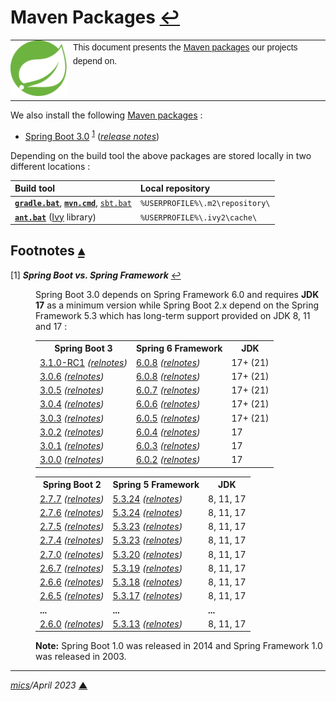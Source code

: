 # <span id="top">Maven Packages</span> <span style="size:25%;"><a href="README.md">↩</a></span>

<table style="font-family:Helvetica,Arial;line-height:1.6;">
  <tr>
  <td style="border:0;padding:0 10px 0 0;min-width:90px"><a href=https://spring.io/" rel="external"><img style="border:0;" src="./docs/images/spring-icon.svg" width="90" alt="Akka project"/></a></td>
  <td style="border:0;padding:0;vertical-align:text-top;">This document presents the <a href="https://mvnrepository.com/" rel="external">Maven packages</a> our projects depend on.
  </td>
  </tr>
</table>

We also install the following [Maven packages][maven_repository] : 

- [Spring Boot 3.0][spring_boot_downloads] <sup id="anchor_01">[1](#footnote_01)</sup> ([*release notes*][spring_boot_relnotes])

Depending on the build tool the above packages are stored locally in two different locations :

| Build&nbsp;tool   | Local&nbsp;repository           |
|:-----------------------|:--------------------------------|
| [**`gradle.bat`**][gradle_cli], [**`mvn.cmd`**][mvn_cli], [`sbt.bat`][sbt_cli] | `%USERPROFILE%\.m2\repository\` | 
| [**`ant.bat`**][ant_cli] ([Ivy][ivy_lib] library)    | `%USERPROFILE%\.ivy2\cache\`    |


## <span id="footnotes">Footnotes</span> [**&#x25B4;**](#top)

<span id="footnote_01">[1]</span> ***Spring Boot vs. Spring Framework*** [↩](#anchor_01)

<dl><dd>
Spring Boot 3.0 depends on Spring Framework 6.0 and requires <b>JDK 17</b> as a minimum version while Spring Boot 2.x depend on the Spring Framework 5.3 which has long-term support provided on JDK 8, 11 and 17 :
</dd>
<dd>
<table>
<tr>
<th>Spring Boot 3</th>
<th>Spring 6 Framework</th>
<th>JDK</th></tr>
<tr>
<td><a href="https://github.com/spring-projects/spring-boot/releases/tag/v3.1.0-RC1">3.1.0-RC1</a> <i>(<a href="https://github.com/spring-projects/spring-boot/releases/tag/v3.1.0-RC1">relnotes</a>)</i></td>
<td><a href="https://mvnrepository.com/artifact/org.springframework/spring-core/6.0.8">6.0.8</a> <i>(<a href="https://github.com/spring-projects/spring-framework/releases/tag/v6.0.8">relnotes</a>)</td>
<td>17+ (21)</td>
</tr>
<tr>
<td><a href="https://mvnrepository.com/artifact/org.springframework.boot/spring-boot-dependencies/3.0.6">3.0.6</a> <i>(<a href="https://github.com/spring-projects/spring-boot/releases/tag/v3.0.6">relnotes</a>)</i></td>
<td><a href="https://mvnrepository.com/artifact/org.springframework/spring-core/6.0.8">6.0.8</a> <i>(<a href="https://github.com/spring-projects/spring-framework/releases/tag/v6.0.8">relnotes</a>)</td>
<td>17+ (21)</td>
</tr>
<tr>
<td><a href="https://mvnrepository.com/artifact/org.springframework.boot/spring-boot-dependencies/3.0.5">3.0.5</a> <i>(<a href="https://github.com/spring-projects/spring-boot/releases/tag/v3.0.5">relnotes</a>)</i></td>
<td><a href="https://mvnrepository.com/artifact/org.springframework/spring-core/6.0.7">6.0.7</a> <i>(<a href="https://github.com/spring-projects/spring-framework/releases/tag/v6.0.7">relnotes</a>)</td>
<td>17+ (21)</td>
</tr>
<tr>
<td><a href="https://mvnrepository.com/artifact/org.springframework.boot/spring-boot-dependencies/3.0.4">3.0.4</a> <i>(<a href="https://github.com/spring-projects/spring-boot/releases/tag/v3.0.4">relnotes</a>)</i></td>
<td><a href="https://mvnrepository.com/artifact/org.springframework/spring-core/6.0.6">6.0.6</a> <i>(<a href="https://github.com/spring-projects/spring-framework/releases/tag/v6.0.6">relnotes</a>)</td>
<td>17+ (21)</td>
</tr>
<tr>
<td><a href="https://mvnrepository.com/artifact/org.springframework.boot/spring-boot-dependencies/3.0.3">3.0.3</a> <i>(<a href="https://github.com/spring-projects/spring-boot/releases/tag/v3.0.3">relnotes</a>)</i></td>
<td><a href="https://mvnrepository.com/artifact/org.springframework/spring-core/6.0.5">6.0.5</a> <i>(<a href="https://github.com/spring-projects/spring-framework/releases/tag/v6.0.5">relnotes</a>)</td>
<td>17+ (21)</td>
</tr>
<tr>
<td><a href="https://mvnrepository.com/artifact/org.springframework.boot/spring-boot-dependencies/3.0.2">3.0.2</a> <i>(<a href="https://github.com/spring-projects/spring-boot/releases/tag/v3.0.2">relnotes</a>)</i></td>
<td><a href="https://mvnrepository.com/artifact/org.springframework/spring-core/6.0.4">6.0.4</a> <i>(<a href="https://github.com/spring-projects/spring-framework/releases/tag/v6.0.4">relnotes</a>)</td>
<td>17</td>
</tr>
<tr>
<td><a href="https://mvnrepository.com/artifact/org.springframework.boot/spring-boot-dependencies/3.0.1">3.0.1</a> <i>(<a href="https://github.com/spring-projects/spring-boot/releases/tag/v3.0.1">relnotes</a>)</i></td>
<td><a href="https://mvnrepository.com/artifact/org.springframework/spring-core/6.0.3">6.0.3</a> <i>(<a href="https://github.com/spring-projects/spring-framework/releases/tag/v6.0.3">relnotes</a>)</td>
<td>17</td>
</tr>
<tr>
<td><a href="https://mvnrepository.com/artifact/org.springframework.boot/spring-boot-dependencies/3.0.0">3.0.0</a> <i>(<a href="https://github.com/spring-projects/spring-boot/releases/tag/v3.0.0">relnotes</a>)</i></td>
<td><a href="https://mvnrepository.com/artifact/org.springframework/spring-core/6.0.2">6.0.2</a> <i>(<a href="https://github.com/spring-projects/spring-framework/releases/tag/v6.0.2">relnotes</a>)</td>
<td>17</td>
</tr>
</table>

<table>
<tr>
<th>Spring Boot 2</th>
<th>Spring 5 Framework</th>
<th>JDK</th></tr>
<tr>
<td><a href="https://mvnrepository.com/artifact/org.springframework.boot/spring-boot-dependencies/2.7.7">2.7.7</a> <i>(<a href="https://github.com/spring-projects/spring-boot/releases/tag/v2.7.7">relnotes</a>)</i></td>
<td><a href="https://mvnrepository.com/artifact/org.springframework/spring-core/5.3.24">5.3.24</a> <i>(<a href="https://github.com/spring-projects/spring-framework/releases/tag/v5.3.24">relnotes</a>)</td>
<td>8, 11, 17</td>
</tr>
<tr>
<td><a href="https://mvnrepository.com/artifact/org.springframework.boot/spring-boot-dependencies/2.7.6">2.7.6</a> <i>(<a href="https://github.com/spring-projects/spring-boot/releases/tag/v2.7.6">relnotes</a>)</i></td>
<td><a href="https://mvnrepository.com/artifact/org.springframework/spring-core/5.3.24">5.3.24</a> <i>(<a href="https://github.com/spring-projects/spring-framework/releases/tag/v5.3.24">relnotes</a>)</td>
<td>8, 11, 17</td>
</tr>
<tr>
<td><a href="https://mvnrepository.com/artifact/org.springframework.boot/spring-boot-dependencies/2.7.5">2.7.5</a> <i>(<a href="https://github.com/spring-projects/spring-boot/releases/tag/v2.7.5">relnotes</a>)</i></td>
<td><a href="https://mvnrepository.com/artifact/org.springframework/spring-core/5.3.23">5.3.23</a> <i>(<a href="https://github.com/spring-projects/spring-framework/releases/tag/v5.3.23">relnotes</a>)</td>
<td>8, 11, 17</td>
</tr>
<tr>
<td><a href="https://mvnrepository.com/artifact/org.springframework.boot/spring-boot-dependencies/2.7.4">2.7.4</a> <i>(<a href="https://github.com/spring-projects/spring-boot/releases/tag/v2.7.4">relnotes</a>)</i></td>
<td><a href="https://mvnrepository.com/artifact/org.springframework/spring-core/5.3.23">5.3.23</a> <i>(<a href="https://github.com/spring-projects/spring-framework/releases/tag/v5.3.23">relnotes</a>)</td>
<td>8, 11, 17</td>
</tr>
<tr>
<td><a href="https://mvnrepository.com/artifact/org.springframework.boot/spring-boot-dependencies/2.7.0">2.7.0</a> <i>(<a href="https://github.com/spring-projects/spring-boot/releases/tag/v2.7.0">relnotes</a>)</i></td>
<td><a href="https://mvnrepository.com/artifact/org.springframework/spring-core/5.3.20">5.3.20</a> <i>(<a href="https://github.com/spring-projects/spring-framework/releases/tag/v5.3.20">relnotes</a>)</td>
<td>8, 11, 17</td>
</tr>
<tr>
<td><a href="https://mvnrepository.com/artifact/org.springframework.boot/spring-boot-dependencies/2.6.7">2.6.7</a> <i>(<a href="https://github.com/spring-projects/spring-boot/releases/tag/v2.6.7">relnotes</a>)</i></td>
<td><a href="https://mvnrepository.com/artifact/org.springframework/spring-framework-bom/5.3.19">5.3.19</a> <i>(<a href="https://github.com/spring-projects/spring-framework/releases/tag/v5.3.19">relnotes</a>)</i></td>
<td>8, 11, 17</td>
</tr>
<tr>
<td><a href="https://mvnrepository.com/artifact/org.springframework.boot/spring-boot-dependencies/2.6.6">2.6.6</a> <i>(<a href="https://github.com/spring-projects/spring-boot/releases/tag/v2.6.6">relnotes</a>)</i></td>
<td><a href="https://mvnrepository.com/artifact/org.springframework/spring-framework-bom/5.3.18">5.3.18</a> <i>(<a href="https://github.com/spring-projects/spring-framework/releases/tag/v5.3.18">relnotes</a>)</i></td>
<td>8, 11, 17</td>
</tr>
<tr>
<td><a href="https://mvnrepository.com/artifact/org.springframework.boot/spring-boot/2.6.5">2.6.5</a> <i>(<a href="https://github.com/spring-projects/spring-boot/releases/tag/v2.6.5">relnotes</a>)</i></td>
<td><a href="https://mvnrepository.com/artifact/org.springframework/spring-core/5.3.17">5.3.17</a> <i>(<a href="https://github.com/spring-projects/spring-framework/releases/tag/v5.3.17">relnotes</a>)</i></td>
<td>8, 11, 17</td>
</tr>
<tr>
<td><b>...</b></td><td><b>...</b></td><td><b>...</b></td>
</tr>
<tr>
<td><a href="https://mvnrepository.com/artifact/org.springframework.boot/spring-boot/2.6.0">2.6.0</a> <i>(<a href="https://github.com/spring-projects/spring-boot/releases/tag/v2.6.0">relnotes</a>)</i></td>
<td><a href="https://mvnrepository.com/artifact/org.springframework/spring-core/5.3.13">5.3.13</a> <i>(<a href="https://github.com/spring-projects/spring-framework/releases/tag/v5.3.13">relnotes</a>)</i></td>
<td>8, 11, 17</td>
</tr>
</table>
</dd>
<dd>
<b>Note:</b> Spring Boot 1.0 was released in 2014 and Spring Framework 1.0 was released in 2003.
</dd></dl>

***

*[mics](https://lampwww.epfl.ch/~michelou/)/April 2023* [**&#9650;**](#top)
<span id="bottom">&nbsp;</span>

<!-- link refs -->

[ant_cli]: https://ant.apache.org/
[gradle_cli]: https://docs.gradle.org/current/userguide/declaring_repositories.html
[ivy_lib]: https://ant.apache.org/ivy/
[maven_repository]: https://mvnrepository.com/
[mvn_cli]: https://maven.apache.org/ref/3.9.0/maven-embedder/cli.html
[sbt_cli]: https://www.scala-sbt.org/1.x/docs/Resolvers.html
[spring_boot_downloads]: https://mvnrepository.com/artifact/org.springframework.boot/spring-boot
[spring_boot_relnotes]: https://github.com/spring-projects/spring-boot/wiki/Spring-Boot-3.0-Release-Notes
